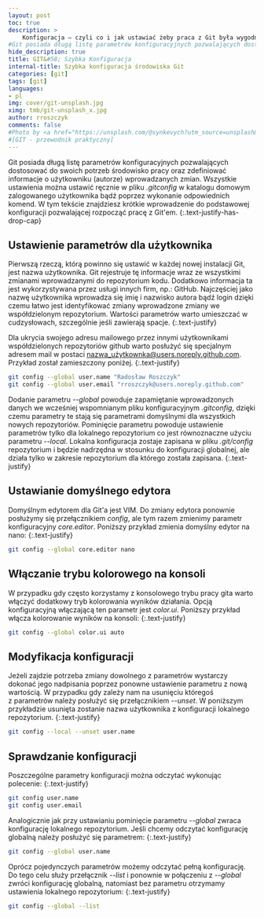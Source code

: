 ```yaml
---
layout: post
toc: true
description: >
    Konfiguracja — czyli co i jak ustawiać żeby praca z Git była wygodniejsza. Krótkie wprowadzenie do podstawowych parametrów konfiguracyjnych.
#Git posiada długą listę parametrów konfiguracyjnych pozwalających dostosować do swoich potrzeb środowisko pracy, a ten opis zawiera podstawowe parametry konfiguracyjne.
hide_description: true
title: GIT&#58; Szybka Konfiguracja
internal-title: Szybka konfiguracja środowiska Git
categories: [git] 
tags: [git]
languages:
- pl
img: cover/git-unsplash.jpg
ximg: tmb/git-unsplash_x.jpg
author: rroszczyk
comments: false
#Photo by <a href="https://unsplash.com/@synkevych?utm_source=unsplash&utm_medium=referral&utm_content=creditCopyText">Roman Synkevych</a> on <a href="https://unsplash.com/s/photos/git?utm_source=unsplash&utm_medium=referral&utm_content=creditCopyText">Unsplash</a>
#[GIT - przewodnik praktyczny]  
---
```


Git posiada długą listę parametrów konfiguracyjnych pozwalających dostosować do swoich potrzeb środowisko pracy oraz zdefiniować informacje o użytkowniku (autorze) wprowadzanych zmian. Wszystkie ustawienia można ustawić ręcznie w&nbsp;pliku _.gitconfig_ w&nbsp;katalogu domowym zalogowanego użytkownika bądź poprzez wykonanie odpowiednich komend. W tym tekście znajdziesz krótkie wprowadzenie do podstawowej konfiguracji pozwalającej rozpocząć pracę z Git'em.
{:.text-justify-has-drop-cap}

<!--more-->

## Ustawienie parametrów dla użytkownika

Pierwszą rzeczą, którą powinno się ustawić w każdej nowej instalacji Git, jest nazwa użytkownika. Git rejestruje tę informacje wraz ze wszystkimi zmianami wprowadzanymi do repozytorium kodu. Dodatkowo informacja ta jest wykorzystywana przez usługi innych firm, np.: GitHub. Najczęściej jako nazwę użytkownika wprowadza się imię i nazwisko autora bądź login dzięki czemu łatwo jest identyfikować zmiany wprowadzone zmiany we współdzielonym repozytorium. Wartości parametrów warto umieszczać w cudzysłowach, szczególnie jeśli zawierają spacje.
{:.text-justify}

Dla ukrycia swojego adresu mailowego przez innymi użytkownikami współdzielonych repozytoriów github warto posłużyć się specjalnym adresem mail w postaci nazwa_użytkownka@users.noreply.github.com. Przykład został zamieszczony poniżej.
{:.text-justify}

```bash
git config --global user.name "Radosław Roszczyk"
git config --global user.email "rroszczyk@users.noreply.github.com"
```

Dodanie parametru _--global_ powoduje zapamiętanie wprowadzonych danych we wcześniej wspomnianym pliku konfiguracyjnym _.gitconfig_, dzięki czemu parametry te stają się parametrami domyślnymi dla wszystkich nowych repozytoriów. Pominięcie parametru powoduje ustawienie parametrów tylko dla lokalnego repozytorium co jest równoznaczne użyciu parametru _--local_. Lokalna konfiguracja zostaje zapisana w pliku _.git/config_ repozytorium i będzie nadrzędna w stosunku do konfiguracji globalnej, ale działa tylko w zakresie repozytorium dla którego została zapisana.
{:.text-justify}

## Ustawianie domyślnego edytora

Domyślnym edytorem dla Git'a jest VIM. Do zmiany edytora ponownie posłużymy się przełącznikiem _config_, ale tym razem zmienimy parametr konfiguracyjny _core.editor_. Poniższy przykład zmienia domyślny edytor na nano:
{:.text-justify}

```bash
git config --global core.editor nano
```
## Włączanie trybu kolorowego na konsoli
W przypadku gdy często korzystamy z konsolowego trybu pracy gita warto włączyć dodatkowy tryb kolorowania wyników działania. Opcją konfiguracyjną włączającą ten parametr jest _color.ui_. Poniższy przykład włącza kolorowanie wyników na konsoli:
{:.text-justify}

```bash
git config --global color.ui auto
```

## Modyfikacja konfiguracji

Jeżeli zajdzie potrzeba zmiany dowolnego z&nbsp;parametrów wystarczy dokonać jego nadpisania poprzez ponowne ustawienie parametru z nową wartością. W&nbsp;przypadku gdy zależy nam na usunięciu któregoś z&nbsp;parametrów należy posłużyć się przełącznikiem _--unset_. W&nbsp;poniższym przykładzie usunięta zostanie nazwa użytkownika z&nbsp;konfiguracji lokalnego repozytorium.
{:.text-justify}

```bash
git config --local --unset user.name
```

## Sprawdzanie konfiguracji

Poszczególne parametry konfiguracji można odczytać wykonując polecenie:
{:.text-justify}

```bash
git config user.name
git config user.email
```

Analogicznie jak przy ustawianiu pominięcie parametru _--global_ zwraca konfigurację lokalnego repozytorium. Jeśli chcemy odczytać konfigurację globalną należy posłużyć się parametrem:
{:.text-justify}

```bash
git config --global user.name
```

Oprócz pojedynczych parametrów możemy odczytać pełną konfigurację. Do tego celu służy przełącznik _--list_ i ponownie w połączeniu z _--global_ zwróci konfigurację globalną, natomiast bez parametru otrzymamy ustawienia lokalnego repozytorium:
{:.text-justify}

```bash
git config --global --list
```

